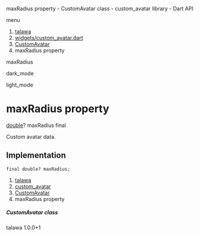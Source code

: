 




maxRadius property - CustomAvatar class - custom\_avatar library - Dart API







menu

1. [talawa](../../index.html)
2. [widgets/custom\_avatar.dart](../../file-___home_harshil_Desktop_open-source_palisadoes_talawa_lib_widgets_custom_avatar/)
3. [CustomAvatar](../../file-___home_harshil_Desktop_open-source_palisadoes_talawa_lib_widgets_custom_avatar/CustomAvatar-class.html)
4. maxRadius property

maxRadius


dark\_mode

light\_mode




# maxRadius property


[double](https://api.flutter.dev/flutter/dart-core/double-class.html)?
maxRadius
final

Custom avatar data.


## Implementation

```
final double? maxRadius;
```

 


1. [talawa](../../index.html)
2. [custom\_avatar](../../file-___home_harshil_Desktop_open-source_palisadoes_talawa_lib_widgets_custom_avatar/)
3. [CustomAvatar](../../file-___home_harshil_Desktop_open-source_palisadoes_talawa_lib_widgets_custom_avatar/CustomAvatar-class.html)
4. maxRadius property

##### CustomAvatar class





talawa
1.0.0+1






